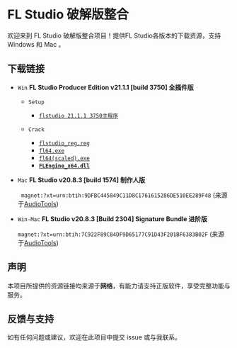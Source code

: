 
# FL Studio 破解版整合

欢迎来到 FL Studio 破解版整合项目！提供FL Studio各版本的下载资源，支持 Windows 和 Mac 。

## 下载链接

- `Win`  **FL Studio Producer Edition v21.1.1 [build 3750] 全插件版**

  - `Setup`
    - [`flstudio 21.1.1 3750主程序`](https://www.mediafire.com/file/6vm3uuhd9uf3ppb/flstudio_win64_21.1.1.3750.exe/file)
  
  - `Crack`
    - [`flstudio_reg.reg`](https://www.mediafire.com/file/231mgbogwmf4tfs/FLStudio_reg.reg/file)
    - [`fl64.exe`](https://www.mediafire.com/file/k2c8qt37bp4tkzv/FL64.exe/file)
    - [`fl64(scaled).exe`](https://www.mediafire.com/file/9dy4bnbkdoyj2bb/FL64+(scaled).exe/file)
    - [**`FLEngine_x64.dll`**](https://www.mediafire.com/file/22w0wwo4tdal55b/FLEngine_x64.dll/file)

- `Mac`  **FL Studio v20.8.3 [build 1574] 制作人版**
  
  ` magnet:?xt=urn:btih:9DFBC445849C11D8C1761615286DE510EE289F48`
   (来源于[AudioTools](https://audiotools.in/2021/11/09/flstudio-v20-8-3-1574-macos-12/))

- `Win-Mac`  **FL Studio v20.8.3 [Build 2304] Signature Bundle 进阶版**
  
  `magnet:?xt=urn:btih:7C922F89C84DF9D65177C91D43F201BF6383B02F`
  (来源于[AudioTools](https://audiotools.in/2021/08/05/flstudio-v20-8-3-2304-win-mac/))
  
## 声明

本项目所提供的资源链接均来源于**网络**，有能力请支持正版软件，享受完整功能与服务。

## 反馈与支持

如有任何问题或建议，欢迎在此项目中提交 issue 或与我联系。
